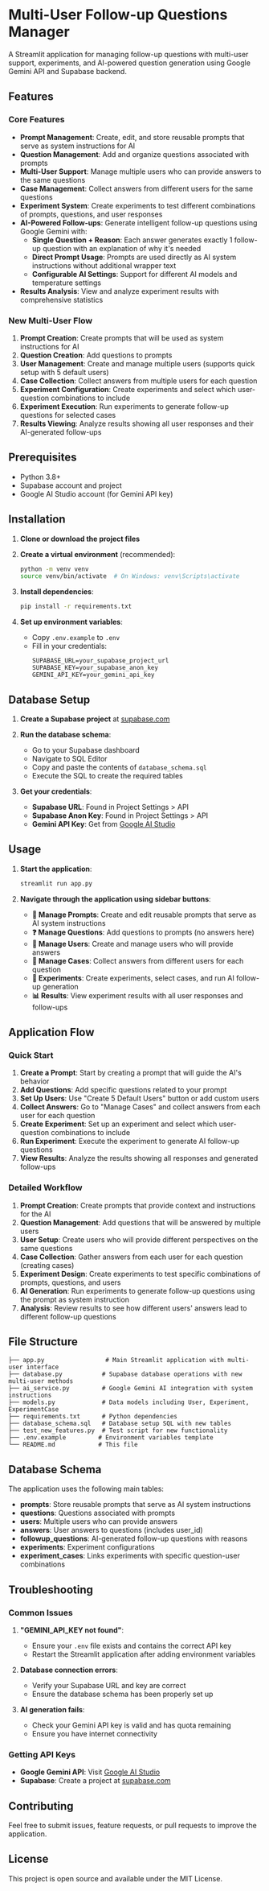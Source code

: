 # Multi-User Follow-up Questions Manager

A Streamlit application for managing follow-up questions with multi-user support, experiments, and AI-powered question generation using Google Gemini API and Supabase backend.

## Features

### Core Features
- **Prompt Management**: Create, edit, and store reusable prompts that serve as system instructions for AI
- **Question Management**: Add and organize questions associated with prompts
- **Multi-User Support**: Manage multiple users who can provide answers to the same questions
- **Case Management**: Collect answers from different users for the same questions
- **Experiment System**: Create experiments to test different combinations of prompts, questions, and user responses
- **AI-Powered Follow-ups**: Generate intelligent follow-up questions using Google Gemini with:
  - **Single Question + Reason**: Each answer generates exactly 1 follow-up question with an explanation of why it's needed
  - **Direct Prompt Usage**: Prompts are used directly as AI system instructions without additional wrapper text
  - **Configurable AI Settings**: Support for different AI models and temperature settings
- **Results Analysis**: View and analyze experiment results with comprehensive statistics

### New Multi-User Flow
1. **Prompt Creation**: Create prompts that will be used as system instructions for AI
2. **Question Creation**: Add questions to prompts
3. **User Management**: Create and manage multiple users (supports quick setup with 5 default users)
4. **Case Collection**: Collect answers from multiple users for each question
5. **Experiment Configuration**: Create experiments and select which user-question combinations to include
6. **Experiment Execution**: Run experiments to generate follow-up questions for selected cases
7. **Results Viewing**: Analyze results showing all user responses and their AI-generated follow-ups

## Prerequisites

- Python 3.8+
- Supabase account and project
- Google AI Studio account (for Gemini API key)

## Installation

1. **Clone or download the project files**

2. **Create a virtual environment** (recommended):
   ```bash
   python -m venv venv
   source venv/bin/activate  # On Windows: venv\Scripts\activate
   ```

3. **Install dependencies**:
   ```bash
   pip install -r requirements.txt
   ```

4. **Set up environment variables**:
   - Copy `.env.example` to `.env`
   - Fill in your credentials:
     ```
     SUPABASE_URL=your_supabase_project_url
     SUPABASE_KEY=your_supabase_anon_key
     GEMINI_API_KEY=your_gemini_api_key
     ```

## Database Setup

1. **Create a Supabase project** at [supabase.com](https://supabase.com)

2. **Run the database schema**:
   - Go to your Supabase dashboard
   - Navigate to SQL Editor
   - Copy and paste the contents of `database_schema.sql`
   - Execute the SQL to create the required tables

3. **Get your credentials**:
   - **Supabase URL**: Found in Project Settings > API
   - **Supabase Anon Key**: Found in Project Settings > API
   - **Gemini API Key**: Get from [Google AI Studio](https://makersuite.google.com/app/apikey)

## Usage

1. **Start the application**:
   ```bash
   streamlit run app.py
   ```

2. **Navigate through the application using sidebar buttons**:
   - **📝 Manage Prompts**: Create and edit reusable prompts that serve as AI system instructions
   - **❓ Manage Questions**: Add questions to prompts (no answers here)
   - **👥 Manage Users**: Create and manage users who will provide answers
   - **💬 Manage Cases**: Collect answers from different users for each question
   - **🧪 Experiments**: Create experiments, select cases, and run AI follow-up generation
   - **📊 Results**: View experiment results with all user responses and follow-ups

## Application Flow

### Quick Start
1. **Create a Prompt**: Start by creating a prompt that will guide the AI's behavior
2. **Add Questions**: Add specific questions related to your prompt
3. **Set Up Users**: Use "Create 5 Default Users" button or add custom users
4. **Collect Answers**: Go to "Manage Cases" and collect answers from each user for each question
5. **Create Experiment**: Set up an experiment and select which user-question combinations to include
6. **Run Experiment**: Execute the experiment to generate AI follow-up questions
7. **View Results**: Analyze the results showing all responses and generated follow-ups

### Detailed Workflow
1. **Prompt Creation**: Create prompts that provide context and instructions for the AI
2. **Question Management**: Add questions that will be answered by multiple users
3. **User Setup**: Create users who will provide different perspectives on the same questions
4. **Case Collection**: Gather answers from each user for each question (creating cases)
5. **Experiment Design**: Create experiments to test specific combinations of prompts, questions, and users
6. **AI Generation**: Run experiments to generate follow-up questions using the prompt as system instruction
7. **Analysis**: Review results to see how different users' answers lead to different follow-up questions

## File Structure

```
├── app.py                 # Main Streamlit application with multi-user interface
├── database.py           # Supabase database operations with new multi-user methods
├── ai_service.py         # Google Gemini AI integration with system instructions
├── models.py             # Data models including User, Experiment, ExperimentCase
├── requirements.txt      # Python dependencies
├── database_schema.sql   # Database setup SQL with new tables
├── test_new_features.py  # Test script for new functionality
├── .env.example         # Environment variables template
└── README.md            # This file
```

## Database Schema

The application uses the following main tables:
- **prompts**: Store reusable prompts that serve as AI system instructions
- **questions**: Questions associated with prompts
- **users**: Multiple users who can provide answers
- **answers**: User answers to questions (includes user_id)
- **followup_questions**: AI-generated follow-up questions with reasons
- **experiments**: Experiment configurations
- **experiment_cases**: Links experiments with specific question-user combinations

## Troubleshooting

### Common Issues

1. **"GEMINI_API_KEY not found"**:
   - Ensure your `.env` file exists and contains the correct API key
   - Restart the Streamlit application after adding environment variables

2. **Database connection errors**:
   - Verify your Supabase URL and key are correct
   - Ensure the database schema has been properly set up

3. **AI generation fails**:
   - Check your Gemini API key is valid and has quota remaining
   - Ensure you have internet connectivity

### Getting API Keys

- **Google Gemini API**: Visit [Google AI Studio](https://makersuite.google.com/app/apikey)
- **Supabase**: Create a project at [supabase.com](https://supabase.com)

## Contributing

Feel free to submit issues, feature requests, or pull requests to improve the application.

## License

This project is open source and available under the MIT License.
